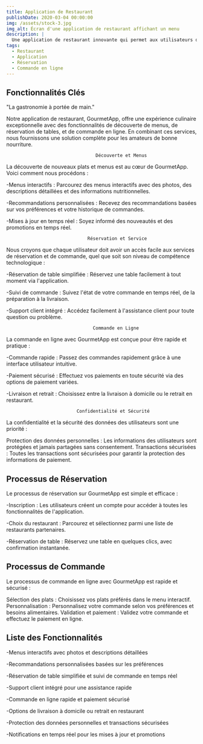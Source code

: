 ```yaml
---
title: Application de Restaurant
publishDate: 2020-03-04 00:00:00
img: /assets/stock-3.jpg
img_alt: Écran d'une application de restaurant affichant un menu
description: |
  Une application de restaurant innovante qui permet aux utilisateurs de découvrir des menus, de réserver des tables, et de passer des commandes en ligne facilement et rapidement.
tags:
  - Restaurant
  - Application
  - Réservation
  - Commande en ligne
---
```


## Fonctionnalités Clés

"La gastronomie à portée de main."

Notre application de restaurant, GourmetApp, offre une expérience culinaire exceptionnelle avec des fonctionnalités de découverte de menus, de réservation de tables, et de commande en ligne. En combinant ces services, nous fournissons une solution complète pour les amateurs de bonne nourriture.

                                     Découverte et Menus
La découverte de nouveaux plats et menus est au cœur de GourmetApp. Voici comment nous procédons :

-Menus interactifs : Parcourez des menus interactifs avec des photos, des descriptions détaillées et des informations nutritionnelles.

-Recommandations personnalisées : Recevez des recommandations basées sur vos préférences et votre historique de commandes.

-Mises à jour en temps réel : Soyez informé des nouveautés et des promotions en temps réel.

                                  Réservation et Service
Nous croyons que chaque utilisateur doit avoir un accès facile aux services de réservation et de commande, quel que soit son niveau de compétence technologique :

-Réservation de table simplifiée : Réservez une table facilement à tout moment via l'application.

-Suivi de commande : Suivez l'état de votre commande en temps réel, de la préparation à la livraison.

-Support client intégré : Accédez facilement à l'assistance client pour toute question ou problème.

                                    Commande en Ligne
La commande en ligne avec GourmetApp est conçue pour être rapide et pratique :

-Commande rapide : Passez des commandes rapidement grâce à une interface utilisateur intuitive.

-Paiement sécurisé : Effectuez vos paiements en toute sécurité via des options de paiement variées.

-Livraison et retrait : Choisissez entre la livraison à domicile ou le retrait en restaurant.

                              Confidentialité et Sécurité
La confidentialité et la sécurité des données des utilisateurs sont une priorité :

Protection des données personnelles : Les informations des utilisateurs sont protégées et jamais partagées sans consentement.
Transactions sécurisées : Toutes les transactions sont sécurisées pour garantir la protection des informations de paiement.

## Processus de Réservation

Le processus de réservation sur GourmetApp est simple et efficace :

-Inscription : Les utilisateurs créent un compte pour accéder à toutes les fonctionnalités de l'application.

-Choix du restaurant : Parcourez et sélectionnez parmi une liste de restaurants partenaires.

-Réservation de table : Réservez une table en quelques clics, avec confirmation instantanée.

## Processus de Commande

Le processus de commande en ligne avec GourmetApp est rapide et sécurisé :

Sélection des plats : Choisissez vos plats préférés dans le menu interactif.
Personnalisation : Personnalisez votre commande selon vos préférences et besoins alimentaires.
Validation et paiement : Validez votre commande et effectuez le paiement en ligne.

## Liste des Fonctionnalités

-Menus interactifs avec photos et descriptions détaillées

-Recommandations personnalisées basées sur les préférences

-Réservation de table simplifiée et suivi de commande en temps réel

-Support client intégré pour une assistance rapide

-Commande en ligne rapide et paiement sécurisé

-Options de livraison à domicile ou retrait en restaurant

-Protection des données personnelles et transactions sécurisées

-Notifications en temps réel pour les mises à jour et promotions

